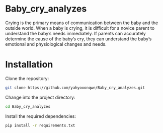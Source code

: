 # Baby_cry_analyzes
Crying is the primary means of communication between the baby and the outside world. 
When a baby is crying, it is difficult for a novice parent to understand the baby’s needs immediately. If parents can accurately determine the cause of the baby’s cry, they can understand the baby’s emotional and physiological changes and needs.

# Installation
Clone the repository:
``` bash
git clone https://github.com/yahyoxonqwe/Baby_cry_analyzes.git
```
Change into the project directory:
``` bash
cd Baby_cry_analyzes
```
Install the required dependencies:
``` bash
pip install -r requirements.txt
```
